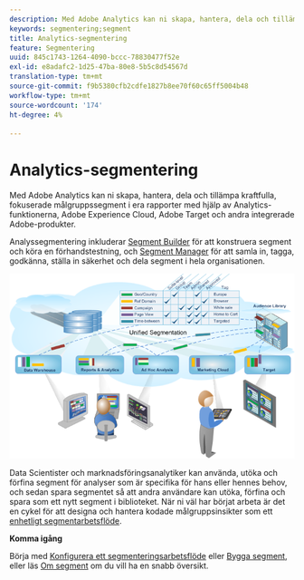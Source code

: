 ```yaml
---
description: Med Adobe Analytics kan ni skapa, hantera, dela och tillämpa kraftfulla, fokuserade målgruppssegment i era rapporter med hjälp av Analytics-funktionerna, Adobe Experience Cloud, Adobe Target och andra integrerade Adobe-produkter.
keywords: segmentering;segment
title: Analytics-segmentering
feature: Segmentering
uuid: 845c1743-1264-4090-bccc-78830477f52e
exl-id: e8adafc2-1d25-47ba-80e8-5b5c8d54567d
translation-type: tm+mt
source-git-commit: f9b5380cfb2cdfe1827b8ee70f60c65ff5004b48
workflow-type: tm+mt
source-wordcount: '174'
ht-degree: 4%

---
```


# Analytics-segmentering

Med Adobe Analytics kan ni skapa, hantera, dela och tillämpa kraftfulla, fokuserade målgruppssegment i era rapporter med hjälp av Analytics-funktionerna, Adobe Experience Cloud, Adobe Target och andra integrerade Adobe-produkter.

Analyssegmentering inkluderar [Segment Builder](/help/components/segmentation/segmentation-workflow/seg-workflow.md) för att konstruera segment och köra en förhandstestning, och [Segment Manager](/help/components/segmentation/segmentation-workflow/seg-workflow.md) för att samla in, tagga, godkänna, ställa in säkerhet och dela segment i hela organisationen.

![](assets/seg__overview.png)

Data Scientister och marknadsföringsanalytiker kan använda, utöka och förfina segment för analyser som är specifika för hans eller hennes behov, och sedan spara segmentet så att andra användare kan utöka, förfina och spara som ett nytt segment i biblioteket. När ni väl har börjat arbeta är det en cykel för att designa och hantera kodade målgruppsinsikter som ett [enhetligt segmentarbetsflöde](/help/components/segmentation/segmentation-workflow/seg-workflow.md).

**Komma igång**

Börja med [Konfigurera ett segmenteringsarbetsflöde](/help/components/segmentation/segmentation-workflow/seg-workflow.md) eller [Bygga segment](/help/components/segmentation/segmentation-workflow/seg-build.md), eller läs [Om segment](/help/components/segmentation/seg-overview.md) om du vill ha en snabb översikt.
